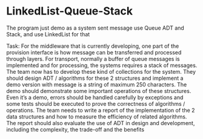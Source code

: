 # LinkedList-Queue-Stack
The program just demo as a system sent message use Queue ADT and Stack, and use LinkedList for that

Task: 
For the middleware that is currently developing, one part of the provision interface is how message can be transferred and processed through layers. For transport, normally a buffer of queue messages is implemented and for processing, the systems requires a stack of messages.
The team now has to develop these kind of collections for the system. They should design ADT / algorithms for these 2 structures and implement a demo version with message is a string of maximum 250 characters. The demo should demonstrate some important operations of these structures. Even it’s a demo, errors should be handled carefully by exceptions and some tests should be executed to prove the correctness of algorithms / operations.
The team needs to write a report of the implementation of the 2 data structures and how to measure the efficiency of related algorithms. The report should also evaluate the use of ADT in design and development, including the complexity, the trade-off and the benefits
